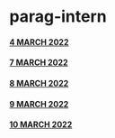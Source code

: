 # parag-intern

#### [4 MARCH 2022](https://github.com/sp18-interns/parag-intern/tree/main/4%20MARCH)

#### [7 MARCH 2022](https://github.com/sp18-interns/parag-intern/tree/main/7%20MARCH)

#### [8 MARCH 2022](https://github.com/sp18-interns/parag-intern/tree/main/8%20MARCH%202022)
 
#### [9 MARCH 2022](https://github.com/sp18-interns/parag-intern/tree/main/9%20MARCH%202022)

#### [10 MARCH 2022](https://github.com/sp18-interns/parag-intern/tree/main/10%20MARCH%202022)
